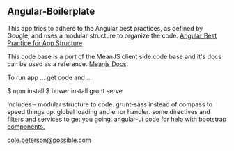 ## Angular-Boilerplate

This app tries to adhere to the Angular best practices, as defined by Google, and uses a modular structure to organize the code.
[Angular Best Practice for App Structure](https://docs.google.com/document/d/1XXMvReO8-Awi1EZXAXS4PzDzdNvV6pGcuaF4Q9821Es/pub)

This code base is a port of the MeanJS client side code base and it's docs can be used as a reference. [Meanjs Docs](http://meanjs.org/docs.html#angularjs-modules). 

To run app ... get code and ...

$ npm install
$ bower install
grunt serve

Includes -
modular structure to code.
grunt-sass instead of compass to speed things up.
global loading and error handler.
some directives and filters and services to get you going.
[angular-ui code for help with bootstrap components.](http://angular-ui.github.io/bootstrap/)


cole.peterson@possible.com

